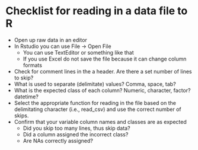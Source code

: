 # Checklist for reading in a data file to R

* Open up raw data in an editor
* In Rstudio you can use File -> Open File
	* You can use TextEditor or something like that
	* If you use Excel do not save the file because it can change column formats
* Check for comment lines in the a header.  Are there a set number of lines to skip?
* What is used to separate (delimitate) values?  Comma, space, tab?
* What is the expected class of each column? Numeric, character, factor? datetime?
* Select the appropriate function for reading in the file based on the delimitating character (i.e., read_csv) and use the correct number of skips.
* Confirm that your variable column names and classes are as expected
	* Did you skip too many lines, thus skip data?
	* Did a column assigned the incorrect class?
	* Are NAs correctly assigned?
